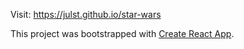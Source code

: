 Visit: https://julst.github.io/star-wars

This project was bootstrapped with [Create React App](https://github.com/facebook/create-react-app).

